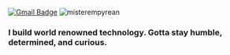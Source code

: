 [![Gmail Badge](https://img.shields.io/badge/-admin@pixelempyrean.com-c14438?style=flat-square&logo=Gmail&logoColor=white&link=mailto:admin@pixelempyrean.com)](mailto:admin@pixelempyrean.com)
<img src="https://komarev.com/ghpvc/?username=misterempyrean" alt="misterempyrean" />

### I build world renowned technology. Gotta stay humble, determined, and curious.
